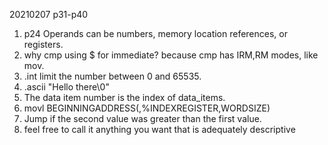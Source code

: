20210207 p31-p40
1. p24 Operands can be numbers, memory location references, or registers.
1. why cmp using $ for immediate? because cmp has IRM,RM modes, like mov.
1. .int limit the number between 0 and 65535.
1. .ascii "Hello there\0"
1. The data item number is the index of data_items.
1. movl BEGINNINGADDRESS(,%INDEXREGISTER,WORDSIZE)
1. Jump if the second value was greater than the first value.
1. feel free to call it anything you want that is adequately descriptive
